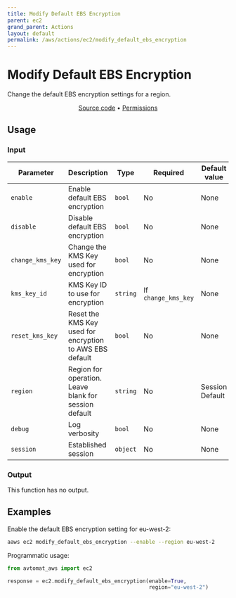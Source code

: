 ```yaml
---
title: Modify Default EBS Encryption
parent: ec2
grand_parent: Actions
layout: default
permalink: /aws/actions/ec2/modify_default_ebs_encryption
---
```


# Modify Default EBS Encryption

Change the default EBS encryption settings for a region.

<p align="center">
   <a href="https://github.com/avtomat-hub/avtomat-aws/tree/main/avtomat_aws/ec2/modify_default_ebs_encryption.py">Source code</a> •
   <a href="/aws/permissions/ec2/modify_default_ebs_encryption">Permissions</a>
</p>

## Usage

### Input

| Parameter        | Description                                              | Type     | Required            | Default value   |
|------------------|----------------------------------------------------------|----------|---------------------|-----------------|
| `enable`         | Enable default EBS encryption                            | `bool`   | No                  | None            |
| `disable`        | Disable default EBS encryption                           | `bool`   | No                  | None            |
| `change_kms_key` | Change the KMS Key used for encryption                   | `bool`   | No                  | None            |
| `kms_key_id`     | KMS Key ID to use for encryption                         | `string` | If `change_kms_key` | None            |
| `reset_kms_key`  | Reset the KMS Key used for encryption to AWS EBS default | `bool`   | No                  | None            |
| `region`         | Region for operation. Leave blank for session default    | `string` | No                  | Session Default |
| `debug`          | Log verbosity                                            | `bool`   | No                  | None            |
| `session`        | Established session                                      | `object` | No                  | None            |

### Output

This function has no output.

## Examples

Enable the default EBS encryption setting for eu-west-2:

```bash
aaws ec2 modify_default_ebs_encryption --enable --region eu-west-2
```

Programmatic usage:

```python
from avtomat_aws import ec2

response = ec2.modify_default_ebs_encryption(enable=True,
                                             region="eu-west-2")
```
